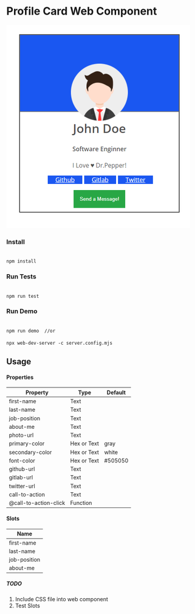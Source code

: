 # Profile Card Web Component

![alt text](preview.PNG "Preview")

### Install

```

npm install

```

### Run Tests

```

npm run test

```

### Run Demo

```

npm run demo  //or

npx web-dev-server -c server.config.mjs

```




## Usage


#### Properties

| Property              | Type        | Default   |
| --------------------- | ----------- | --------- |
| first-name            | Text        |           |
| last-name             | Text        |           |
| job-position          | Text        |           |
| about-me              | Text        |           |
| photo-url             | Text        |           |
| primary-color         | Hex or Text |   gray    |
| secondary-color       | Hex or Text |   white   |
| font-color            | Hex or Text |  #505050  |
| github-url            | Text        |           |
| gitlab-url            | Text        |           |
| twitter-url           | Text        |           |
| call-to-action        | Text        |           |
| @call-to-action-click | Function    |           |



#### Slots

| Name                 | 
| -------------------- |
| first-name           |
| last-name            |
| job-position         |
| about-me             |




##### TODO
1. Include CSS file into web component
2. Test Slots 
